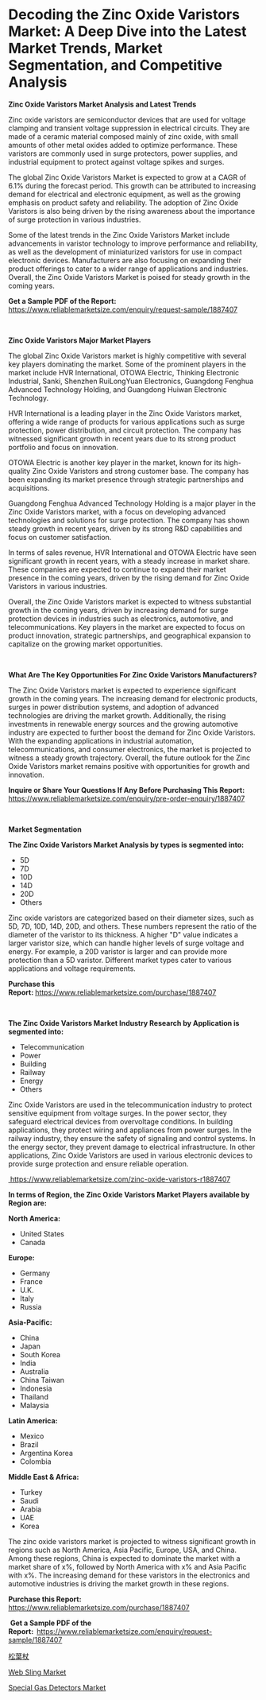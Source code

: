 <p><h1>Decoding the Zinc Oxide Varistors Market: A Deep Dive into the Latest Market Trends, Market Segmentation, and Competitive Analysis</h1></p><p><strong>Zinc Oxide Varistors Market Analysis and Latest Trends</strong></p>
<p><p>Zinc oxide varistors are semiconductor devices that are used for voltage clamping and transient voltage suppression in electrical circuits. They are made of a ceramic material composed mainly of zinc oxide, with small amounts of other metal oxides added to optimize performance. These varistors are commonly used in surge protectors, power supplies, and industrial equipment to protect against voltage spikes and surges.</p><p>The global Zinc Oxide Varistors Market is expected to grow at a CAGR of 6.1% during the forecast period. This growth can be attributed to increasing demand for electrical and electronic equipment, as well as the growing emphasis on product safety and reliability. The adoption of Zinc Oxide Varistors is also being driven by the rising awareness about the importance of surge protection in various industries.</p><p>Some of the latest trends in the Zinc Oxide Varistors Market include advancements in varistor technology to improve performance and reliability, as well as the development of miniaturized varistors for use in compact electronic devices. Manufacturers are also focusing on expanding their product offerings to cater to a wider range of applications and industries. Overall, the Zinc Oxide Varistors Market is poised for steady growth in the coming years.</p></p>
<p><strong>Get a Sample PDF of the Report:&nbsp;</strong> <a href="https://www.reliablemarketsize.com/enquiry/request-sample/1887407">https://www.reliablemarketsize.com/enquiry/request-sample/1887407</a></p>
<p>&nbsp;</p>
<p><strong>Zinc Oxide Varistors Major Market Players</strong></p>
<p><p>The global Zinc Oxide Varistors market is highly competitive with several key players dominating the market. Some of the prominent players in the market include HVR International, OTOWA Electric, Thinking Electronic Industrial, Sanki, Shenzhen RuiLongYuan Electronics, Guangdong Fenghua Advanced Technology Holding, and Guangdong Huiwan Electronic Technology.</p><p>HVR International is a leading player in the Zinc Oxide Varistors market, offering a wide range of products for various applications such as surge protection, power distribution, and circuit protection. The company has witnessed significant growth in recent years due to its strong product portfolio and focus on innovation.</p><p>OTOWA Electric is another key player in the market, known for its high-quality Zinc Oxide Varistors and strong customer base. The company has been expanding its market presence through strategic partnerships and acquisitions.</p><p>Guangdong Fenghua Advanced Technology Holding is a major player in the Zinc Oxide Varistors market, with a focus on developing advanced technologies and solutions for surge protection. The company has shown steady growth in recent years, driven by its strong R&D capabilities and focus on customer satisfaction.</p><p>In terms of sales revenue, HVR International and OTOWA Electric have seen significant growth in recent years, with a steady increase in market share. These companies are expected to continue to expand their market presence in the coming years, driven by the rising demand for Zinc Oxide Varistors in various industries.</p><p>Overall, the Zinc Oxide Varistors market is expected to witness substantial growth in the coming years, driven by increasing demand for surge protection devices in industries such as electronics, automotive, and telecommunications. Key players in the market are expected to focus on product innovation, strategic partnerships, and geographical expansion to capitalize on the growing market opportunities.</p></p>
<p>&nbsp;</p>
<p><strong>What Are The Key Opportunities For Zinc Oxide Varistors Manufacturers?</strong></p>
<p><p>The Zinc Oxide Varistors market is expected to experience significant growth in the coming years. The increasing demand for electronic products, surges in power distribution systems, and adoption of advanced technologies are driving the market growth. Additionally, the rising investments in renewable energy sources and the growing automotive industry are expected to further boost the demand for Zinc Oxide Varistors. With the expanding applications in industrial automation, telecommunications, and consumer electronics, the market is projected to witness a steady growth trajectory. Overall, the future outlook for the Zinc Oxide Varistors market remains positive with opportunities for growth and innovation.</p></p>
<p><strong>Inquire or Share Your Questions If Any Before Purchasing This Report:</strong> <a href="https://www.reliablemarketsize.com/enquiry/pre-order-enquiry/1887407">https://www.reliablemarketsize.com/enquiry/pre-order-enquiry/1887407</a></p>
<p>&nbsp;</p>
<p><strong>Market Segmentation</strong></p>
<p><strong>The Zinc Oxide Varistors Market Analysis by types is segmented into:</strong></p>
<p><ul><li>5D</li><li>7D</li><li>10D</li><li>14D</li><li>20D</li><li>Others</li></ul></p>
<p><p>Zinc oxide varistors are categorized based on their diameter sizes, such as 5D, 7D, 10D, 14D, 20D, and others. These numbers represent the ratio of the diameter of the varistor to its thickness. A higher "D" value indicates a larger varistor size, which can handle higher levels of surge voltage and energy. For example, a 20D varistor is larger and can provide more protection than a 5D varistor. Different market types cater to various applications and voltage requirements.</p></p>
<p><strong>Purchase this Report:&nbsp;</strong><a href="https://www.reliablemarketsize.com/purchase/1887407">https://www.reliablemarketsize.com/purchase/1887407</a></p>
<p>&nbsp;</p>
<p><strong>The Zinc Oxide Varistors Market Industry Research by Application is segmented into:</strong></p>
<p><ul><li>Telecommunication</li><li>Power</li><li>Building</li><li>Railway</li><li>Energy</li><li>Others</li></ul></p>
<p><p>Zinc Oxide Varistors are used in the telecommunication industry to protect sensitive equipment from voltage surges. In the power sector, they safeguard electrical devices from overvoltage conditions. In building applications, they protect wiring and appliances from power surges. In the railway industry, they ensure the safety of signaling and control systems. In the energy sector, they prevent damage to electrical infrastructure. In other applications, Zinc Oxide Varistors are used in various electronic devices to provide surge protection and ensure reliable operation.</p></p>
<p><a href="https://www.reliablemarketsize.com/zinc-oxide-varistors-r1887407">&nbsp;https://www.reliablemarketsize.com/zinc-oxide-varistors-r1887407</a></p>
<p><strong>In terms of Region, the Zinc Oxide Varistors Market Players available by Region are:</strong></p>
<p>
    <p> <strong> North America: </strong>
        <ul>
            <li>United States</li>
            <li>Canada</li>
        </ul>
        </p> 
    <p> <strong> Europe: </strong>
        <ul>
            <li>Germany</li>
            <li>France</li>
            <li>U.K.</li>
            <li>Italy</li>
            <li>Russia</li>
        </ul>
        </p> 
    <p> <strong> Asia-Pacific: </strong>
        <ul>
            <li>China</li>
            <li>Japan</li>
            <li>South Korea</li>
            <li>India</li>
            <li>Australia</li>
            <li>China Taiwan</li>
            <li>Indonesia</li>
            <li>Thailand</li>
            <li>Malaysia</li>
        </ul>
        </p> 
    <p> <strong> Latin America: </strong>
        <ul>
            <li>Mexico</li>
            <li>Brazil</li>
            <li>Argentina Korea</li>
            <li>Colombia</li>
        </ul>
        </p> 
    <p> <strong> Middle East & Africa: </strong>
        <ul>
            <li>Turkey</li>
            <li>Saudi</li>
            <li>Arabia</li>
            <li>UAE</li>
            <li>Korea</li>
        </ul>
    </p>
    </p>
<p><p>The zinc oxide varistors market is projected to witness significant growth in regions such as North America, Asia Pacific, Europe, USA, and China. Among these regions, China is expected to dominate the market with a market share of x%, followed by North America with x% and Asia Pacific with x%. The increasing demand for these varistors in the electronics and automotive industries is driving the market growth in these regions.</p></p>
<p><strong>Purchase this Report: </strong><a href="https://www.reliablemarketsize.com/purchase/1887407">https://www.reliablemarketsize.com/purchase/1887407</a></p>
<p>&nbsp;<strong>Get a Sample PDF of the Report:&nbsp;&nbsp;</strong><a href="https://www.reliablemarketsize.com/enquiry/request-sample/1887407">https://www.reliablemarketsize.com/enquiry/request-sample/1887407</a></p>
<p><strong></strong></p>
<p><p><a href="https://github.com/zjkmgcs938405/Market-Research-Report-List-3/blob/main/911543931960.md">松葉杖</a></p><p><a href="https://github.com/Bryanturray6576/Market-Research-Report-List-1/blob/main/web-sling-market.md">Web Sling Market</a></p><p><a href="https://issuu.com/reportprime-2/docs/special-gas-detectors-market-size-2030.pptx">Special Gas Detectors Market</a></p></p>